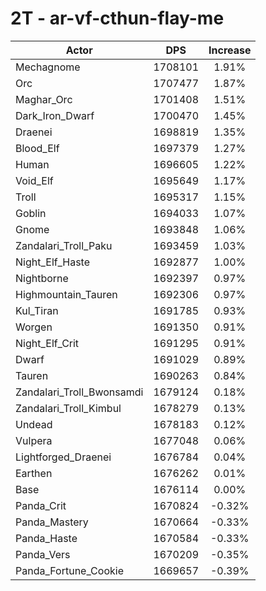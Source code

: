 # 2T - ar-vf-cthun-flay-me
| Actor | DPS | Increase |
|---|:---:|:---:|
|Mechagnome|1708101|1.91%|
|Orc|1707477|1.87%|
|Maghar_Orc|1701408|1.51%|
|Dark_Iron_Dwarf|1700470|1.45%|
|Draenei|1698819|1.35%|
|Blood_Elf|1697379|1.27%|
|Human|1696605|1.22%|
|Void_Elf|1695649|1.17%|
|Troll|1695317|1.15%|
|Goblin|1694033|1.07%|
|Gnome|1693848|1.06%|
|Zandalari_Troll_Paku|1693459|1.03%|
|Night_Elf_Haste|1692877|1.00%|
|Nightborne|1692397|0.97%|
|Highmountain_Tauren|1692306|0.97%|
|Kul_Tiran|1691785|0.93%|
|Worgen|1691350|0.91%|
|Night_Elf_Crit|1691295|0.91%|
|Dwarf|1691029|0.89%|
|Tauren|1690263|0.84%|
|Zandalari_Troll_Bwonsamdi|1679124|0.18%|
|Zandalari_Troll_Kimbul|1678279|0.13%|
|Undead|1678183|0.12%|
|Vulpera|1677048|0.06%|
|Lightforged_Draenei|1676784|0.04%|
|Earthen|1676262|0.01%|
|Base|1676114|0.00%|
|Panda_Crit|1670824|-0.32%|
|Panda_Mastery|1670664|-0.33%|
|Panda_Haste|1670584|-0.33%|
|Panda_Vers|1670209|-0.35%|
|Panda_Fortune_Cookie|1669657|-0.39%|
